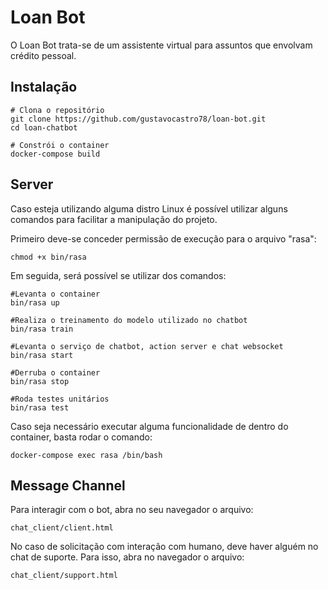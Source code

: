 # Loan Bot

O Loan Bot trata-se de um assistente virtual para assuntos que envolvam crédito pessoal.

## Instalação

```shell
# Clona o repositório
git clone https://github.com/gustavocastro78/loan-bot.git
cd loan-chatbot

# Constrói o container
docker-compose build
```

## Server
Caso esteja utilizando alguma distro Linux é possível utilizar alguns comandos para facilitar a manipulação do projeto.

Primeiro deve-se conceder permissão de execução para o arquivo "rasa":
```shell
chmod +x bin/rasa
```

Em seguida, será possível se utilizar dos comandos:
```shell
#Levanta o container
bin/rasa up

#Realiza o treinamento do modelo utilizado no chatbot
bin/rasa train

#Levanta o serviço de chatbot, action server e chat websocket
bin/rasa start

#Derruba o container
bin/rasa stop

#Roda testes unitários
bin/rasa test
```

Caso seja necessário executar alguma funcionalidade de dentro do container, basta rodar o comando:
```shell
docker-compose exec rasa /bin/bash
```

## Message Channel
Para interagir com o bot, abra no seu navegador o arquivo:
```shell
chat_client/client.html
```

No caso de solicitação com interação com humano, deve haver alguém no chat de suporte. Para isso, abra no navegador o arquivo:
```shell
chat_client/support.html
```